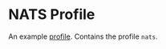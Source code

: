 # NATS Profile
An example [profile](https://github.com/weaveworks/profiles). Contains the profile `nats`.